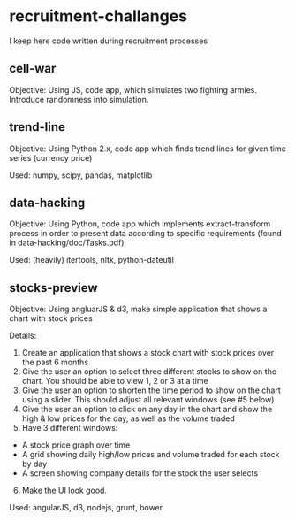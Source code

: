 recruitment-challanges
======================

I keep here code written during recruitment processes

## cell-war

Objective: Using JS, code app, which simulates two fighting armies.  Introduce randomness into simulation.

## trend-line

Objective: Using Python 2.x, code app which finds trend lines for given time series (currency price)

Used: numpy, scipy, pandas, matplotlib

## data-hacking

Objective: Using Python, code app which implements extract-transform process in order to present data according to specific requirements (found in data-hacking/doc/Tasks.pdf)

Used: (heavily) itertools, nltk, python-dateutil

## stocks-preview

Objective: Using angluarJS & d3, make simple application that shows a chart with stock prices

Details:

1. Create an application that shows a stock chart with stock prices over the past 6 months
2. Give the user an option to select three different stocks to show on the chart.  You should be able to view 1, 2 or 3 at a time
3. Give the user an option to shorten the time period to show on the chart using a slider.  This should adjust all relevant windows (see #5 below)
4. Give the user an option to click on any day in the chart and show the high & low prices for the day, as well as the volume traded
5. Have 3 different windows:
 - A stock price graph over time
 - A grid showing daily high/low prices and volume traded for each stock by day
 - A screen showing company details for the stock the user selects
6. Make the UI look good.

Used: angularJS, d3, nodejs, grunt, bower